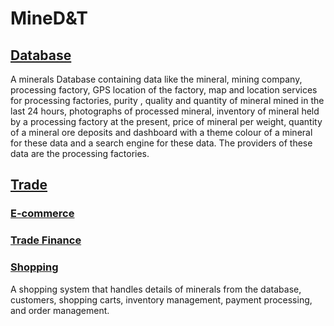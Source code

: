 # MineD&T

## [Database](./Database/README.md)
A minerals Database containing data like the mineral, mining company, processing factory, GPS location of the factory, map and location services for processing factories, purity , quality and quantity of mineral mined in the last 24 hours, photographs of processed mineral, inventory of mineral held by a processing factory at the present, price of mineral per weight, quantity of a mineral ore deposits and dashboard with a theme colour of a mineral for these data and a search engine for these data. The providers of these data are the processing factories.

## [Trade]()

### [E-commerce](./Trade/e-commerce/README.md)
### [Trade Finance](./Trade/trade-finance/README.md)
### [Shopping](./Trade/Shopping/README.md)
A shopping system that handles details of minerals from the database, customers, shopping carts, inventory management, payment processing, and order management. 


